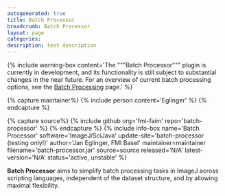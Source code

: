 ```yaml
---
autogenerated: true
title: Batch Processor
breadcrumb: Batch Processor
layout: page
categories: 
description: test description
---
```


{% include warning-box content='The """Batch Processor""" plugin is currently in development, and its functionality is still subject to substantial changes in the near future. For an overview of current batch processing options, see the [Batch Processing](Batch_Processing) page.' %}


{% capture maintainer%}
{% include person content='Eglinger' %}
{% endcapture %}

{% capture source%}
{% include github org='fmi-faim' repo='batch-processor' %}
{% endcapture %}
{% include info-box name='Batch Processor' software='ImageJ/SciJava' update-site='batch-processor (testing only!)' author='Jan Eglinger, FMI Basel' maintainer=maintainer filename='batch-processor.jar' source=source released='N/A' latest-version='N/A' status='active, unstable' %}

**Batch Processor** aims to simplify batch processing tasks in ImageJ across scripting languages, independent of the dataset structure, and by allowing maximal flexibility.
